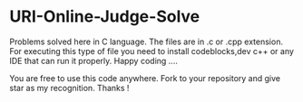 # URI-Online-Judge-Solve

Problems solved here in C language. The files are in .c or .cpp extension. 
For executing this type of file you need to install codeblocks,dev c++ or any IDE that can run it properly.
Happy coding ....

You are free to use this code anywhere. Fork to your repository and give star as my recognition. Thanks !

